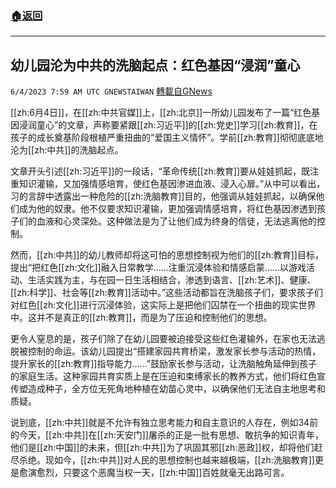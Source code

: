 ###  [:house:返回](README.md)
---


## 幼儿园沦为中共的洗脑起点：红色基因“浸润”童心
`6/4/2023 7:59 AM UTC GNEWSTAIWAN` [轉載自GNews](https://gnews.org/articles/1356259)

[[zh:6月4日]]，在[[zh:中共官媒]]上，[[zh:北京]]一所幼儿园发布了一篇“红色基因浸润童心”的文章，声称要紧跟[[zh:习近平]]的[[zh:党史]]学习[[zh:教育]]，在孩子的成长奠基阶段根植严重扭曲的“爱国主义情怀”。学前[[zh:教育]]彻彻底底地沦为[[zh:中共]]的洗脑起点。

  

文章开头引述[[zh:习近平]]的一段话，“革命传统[[zh:教育]]要从娃娃抓起，既注重知识灌输，又加强情感培育，使红色基因渗进血液、浸入心扉。”从中可以看出，习的言辞中透露出一种危险的[[zh:洗脑教育]]目的，他强调从娃娃抓起，以确保他们成为他的奴隶。他不仅要求知识灌输，更加强调情感培育，将红色基因渗透到孩子们的血液和心灵深处。这种做法是为了让他们成为终身的信徒，无法逃离他的控制。

  

然而，[[zh:中共]]的幼儿教师却将这可怕的思想控制视为他们的[[zh:教育]]目标，提出“把红色[[zh:文化]]融入日常教学……注重沉浸体验和情感启蒙……以游戏活动、生活实践为主，与在园一日生活相结合，渗透到语言、[[zh:艺术]]、健康、[[zh:科学]]、社会等[[zh:教育]]活动中。”这些活动都旨在洗脑孩子们，要求孩子们对红色[[zh:文化]]进行沉浸体验，这实际上是把他们囚禁在一个扭曲的现实世界中。这并不是真正的[[zh:教育]]，而是为了压迫和控制他们的思想。

  

更令人窒息的是，孩子们除了在幼儿园要被迫接受这些红色灌输外，在家也无法逃脱被控制的命运。该幼儿园提出“搭建家园共育桥梁，激发家长参与活动的热情，提升家长的[[zh:教育]]指导能力……”鼓励家长参与活动，让洗脑触角延伸到孩子的家庭生活。这种家园共育实质上是在压迫和束缚家长的教养方式，他们将红色宣传塑造成种子，全方位无死角地种植在幼苗心灵中，以确保他们无法自主地思考和质疑。

  

说到底，[[zh:中共]]就是不允许有独立思考能力和自主意识的人存在，例如34前的今天，[[zh:中共]]在[[zh:天安门]]屠杀的正是一批有思想、敢抗争的知识青年，他们是[[zh:中国]]的未来，但[[zh:中共]]为了巩固其邪[[zh:恶政]]权，却将他们赶尽杀绝。现如今，[[zh:中共]]对人民的思想控制也越来越极端，[[zh:洗脑教育]]更是愈演愈烈，只要这个恶魔当权一天，[[zh:中国]]百姓就毫无出路可言。
